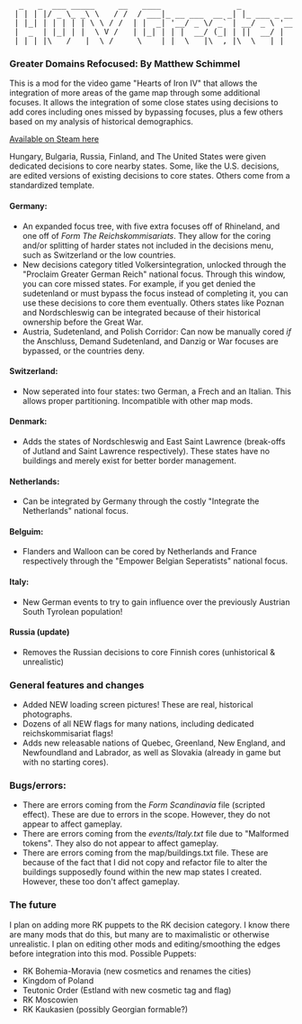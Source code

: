 <pre>
  _   _  ___ _____     __   ____                _              ____                        _           
 | | | |/ _ \_ _\ \   / /  / ___|_ __ ___  __ _| |_ ___ _ __  |  _ \  ___  _ __ ___   __ _(_)_ __  ___ 
 | |_| | | | | | \ \ / /  | |  _| '__/ _ \/ _` | __/ _ \ '__| | | | |/ _ \| '_ ` _ \ / _` | | '_ \/ __|
 |  _  | |_| | |  \ V /   | |_| | | |  __/ (_| | ||  __/ |    | |_| | (_) | | | | | | (_| | | | | \__ \
 |_| |_|\___/___|  \_/     \____|_|  \___|\__,_|\__\___|_|    |____/ \___/|_| |_| |_|\__,_|_|_| |_|___/
</pre>
### Greater Domains Refocused: By Matthew Schimmel
This is a mod for the video game "Hearts of Iron IV" that allows the integration of more areas of the game map through some additional focuses.
It allows the integration of some close states using decisions to add cores including ones missed by bypassing focuses, plus a few others based on my analysis of historical demographics.

[Available on Steam here](https://steamcommunity.com/sharedfiles/filedetails/?id=2844729564)

Hungary, Bulgaria, Russia, Finland, and The United States were given dedicated decisions to core nearby states. Some, like the U.S. decisions, are edited versions of existing decisions to core states. Others come from a standardized template.
#### Germany:
- An expanded focus tree, with five extra focuses off of Rhineland, and one off of <i>Form The Reichskommisariats</i>. They allow for the coring and/or splitting of harder states not included in the decisions menu, such as Switzerland or the low countries.
- New decisions category titled Volkersintegration, unlocked through the "Proclaim Greater German Reich" national focus. Through this window, you can core missed states. For example, if you get denied the sudetenland or must bypass the focus instead of completing it, you can use these decisions to core them eventually. Others states like Poznan and Nordschleswig can be integrated because of their historical ownership before the Great War.
- Austria, Sudetenland, and Polish Corridor: Can now be manually cored _if_ the Anschluss, Demand Sudetenland, and Danzig or War focuses are bypassed, or the countries deny.
#### Switzerland:
- Now seperated into four states: two German, a Frech and an Italian. This allows proper partitioning. Incompatible with other map mods.
#### Denmark:
- Adds the states of Nordschleswig and East Saint Lawrence (break-offs of Jutland and Saint Lawrence respectively). These states have no buildings and merely exist for better border management.
#### Netherlands:
- Can be integrated by Germany through the costly "Integrate the Netherlands" national focus.
#### Belguim: 
- Flanders and Walloon can be cored by Netherlands and France respectively through the "Empower Belgian Seperatists" national focus.
#### Italy:
-  New German events to try to gain influence over the previously Austrian South Tyrolean population!
#### Russia (update)
- Removes the Russian decisions to core Finnish cores (unhistorical & unrealistic)
### General features and changes
- Added NEW loading screen pictures! These are real, historical photographs.
- Dozens of all NEW flags for many nations, including dedicated reichskommisariat flags!
- Adds new releasable nations of Quebec, Greenland, New England, and Newfoundland and Labrador, as well as Slovakia (already in game but with no starting cores).

### Bugs/errors:
- There are errors coming from the <i>Form Scandinavia</i> file (scripted effect). These are due to errors in the scope. However, they do not appear to affect gameplay.
- There are errors coming from the <i>events/Italy.txt</i> file due to "Malformed tokens". They also do not appear to affect gameplay.
- There are errors coming from the </i>map/buildings.txt</i> file. These are because of the fact that I did not copy and refactor file to alter the buildings supposedly found within the new map states I created. However, these too don't affect gameplay.

### The future
 I plan on adding more RK puppets to the RK decision category. I know there are many mods that do this, but many are to maximalistic or otherwise unrealistic. I plan on editing other mods and editing/smoothing the edges before integration into this mod.
 Possible Puppets:
  - RK Bohemia-Moravia (new cosmetics and renames the cities)
  - Kingdom of Poland
  - Teutonic Order (Estland with new cosmetic tag and flag)
  - RK Moscowien
  - RK Kaukasien (possibly Georgian formable?)
